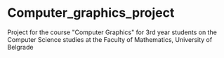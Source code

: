 # Computer_graphics_project
Project for the course "Computer Graphics" for 3rd year students on the Computer Science studies at the Faculty of Mathematics, University of Belgrade
